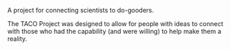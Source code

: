A project for connecting scientists to do-gooders.

The TACO Project was designed to allow for people with ideas to connect with those who had the capability (and were willing) to help make them a reality.